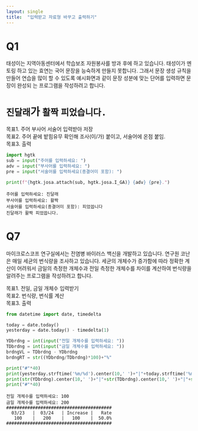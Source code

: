 ```yaml
---
layout: single
title:  "입력받고 자료형 바꾸고 출력하기"
---
```


# Q1
태성이는 지역아동센터에서 학습보조 자원봉사를 방과 후에 하고 있습니다. 태성이가 멘토링 하고 있는 효연는 국어 문장을 능숙하게 만들지 못합니다. 그래서 문장 생성 규칙을 만들어  연습을 많이 할 수 있도록 예시화면과 같이 문장 성분에 맞는 단어를 입력하면 문장이 완성되 는 프로그램을 작성하려고 합니다. <br>
# `진달래`가 `활짝` `피었습니다.`

목표1. 주어 부사어 서술어 입력받아 저장<br>
목표2. 주어 끝에 밭힘유무 확인해 조사(이/가) 붙이고, 서술어에 온점 붙임.<br>
목표3. 출력<br>


```python
import hgtk
sub = input("주어를 입력하세요: ")
adv = input("부사어를 입력하세요: ")
pre = input("서술어를 입력하세요(종결어미 포함): ")

print(f"{hgtk.josa.attach(sub, hgtk.josa.I_GA)} {adv} {pre}.")
```

    주어를 입력하세요: 진달래
    부사어를 입력하세요: 활짝
    서술어를 입력하세요(종결어미 포함): 피었씁니다
    진달래가 활짝 피었씁니다.


# Q7
마이크로스코프 연구실에서는 전염병 바이러스 백신을 개발하고 있습니다. 연구원 코난은 매일 세균의 번식량을 조사하고 있습니다. 세균의 개체수가 증가함에 따라 정확한 계산이 어려워서 금일의 측정한 개체수과 전일 측정한 개체수를 차이를 계산하여 번식량을 알려주는 프로그램을 작성하려고 합니다. 

목표1. 전일, 금일 개체수 입력받기<br>
목표2. 번식량, 번식률 계산<br>
목표3. 출력<br>


```python
from datetime import date, timedelta

today = date.today()
yesterday = date.today() - timedelta(1)

YDbrdng = int(input("전일 개체수를 입력하세요: "))
TDbrdng = int(input("금일 개체수를 입력하세요: "))
brdngVL = TDbrdng - YDbrdng
brdngRT = str((YDbrdng/TDbrdng)*100)+"%"

print("#"*40)
print(yesterday.strftime('%m/%d').center(10,' ')+"|"+today.strftime('%m/%d').center(10,' ')+"|"+"Increase".center(10,' ')+"|"+"Rate".center(10,' '))
print(str(YDbrdng).center(10,' ')+"|"+str(TDbrdng).center(10,' ')+"|"+str(brdngVL).center(10,' ')+"|"+str(brdngRT).center(10,' '))
print("#"*40)
```

    전일 개체수를 입력하세요: 100
    금일 개체수를 입력하세요: 200
    ########################################
      03/23   |  03/24   | Increase |   Rate   
       100    |   200    |   100    |  50.0%   
    ########################################

